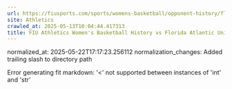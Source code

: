 ```yaml
---
url: https://fiusports.com/sports/womens-basketball/opponent-history/florida-atlantic-university/4/
site: Athletics
crawled_at: 2025-05-13T10:04:44.417313
title: FIU Athletics Women's Basketball History vs Florida Atlantic University
---
```

normalized_at: 2025-05-22T17:17:23.256112
normalization_changes: Added trailing slash to directory path

Error generating fit markdown: '<' not supported between instances of 'int' and 'str'